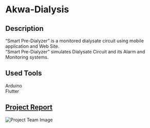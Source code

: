 # Akwa-Dialysis
## Description
“Smart Pre-Dialyzer” is a monitored dialysate circuit using mobile application and Web Site.  
“Smart Pre-Dialyzer” simulates Dialysate Circuit and its Alarm and Monitoring systems.
## Used Tools
Arduino  
Flutter  
## [Project Report](https://github.com/Zeyad-Amr/Akwa-Dialysis/blob/main/Team-16_Midterm-Project_Smart-Pre-Dialyzer.pdf)

![Project Team Image](https://drive.google.com/file/d/1xURia_b3Z1q5jSGS1meruJx-ItQA98a9/view?usp=sharing)
